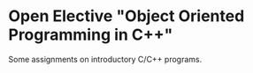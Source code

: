 # Open Elective "Object Oriented Programming in C++"

Some assignments on introductory C/C++ programs.
